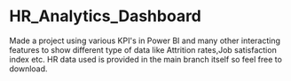 # HR_Analytics_Dashboard
Made a project using various KPI's in Power BI and many other interacting features to show different type of data like Attrition rates,Job satisfaction index etc.
HR data used is provided in the main branch itself so feel free to download.
